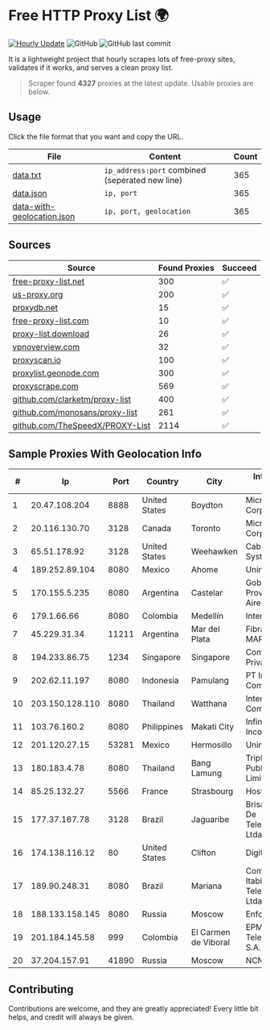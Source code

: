
# Free HTTP Proxy List 🌍

[![Hourly Update](https://github.com/mertguvencli/http-proxy-list/actions/workflows/main.yml/badge.svg?branch=main)](https://github.com/mertguvencli/http-proxy-list/actions/workflows/main.yml)
![GitHub](https://img.shields.io/github/license/mertguvencli/http-proxy-list)
![GitHub last commit](https://img.shields.io/github/last-commit/mertguvencli/http-proxy-list)

It is a lightweight project that hourly scrapes lots of free-proxy sites, validates if it works, and serves a clean proxy list.


> Scraper found **4327** proxies at the latest update. Usable proxies are below.

## Usage

Click the file format that you want and copy the URL.


|File|Content|Count|
|----|-------|-----|
|[data.txt](https://raw.githubusercontent.com/mertguvencli/http-proxy-list/main/proxy-list/data.txt)|`ip_address:port` combined (seperated new line)|365|
|[data.json](https://raw.githubusercontent.com/mertguvencli/http-proxy-list/main/proxy-list/data.json)|`ip, port`|365|
|[data-with-geolocation.json](https://raw.githubusercontent.com/mertguvencli/http-proxy-list/main/proxy-list/data-with-geolocation.json)|`ip, port, geolocation`|365|

## Sources

|Source|Found Proxies|Succeed|
|------|-------------|-------|
|[free-proxy-list.net](https://free-proxy-list.net)|300|✅|
|[us-proxy.org](https://www.us-proxy.org)|200|✅|
|[proxydb.net](http://proxydb.net)|15|✅|
|[free-proxy-list.com](https://free-proxy-list.com/?page=&port=&type%5B%5D=http&type%5B%5D=https&up_time=0&search=Search)|10|✅|
|[proxy-list.download](https://www.proxy-list.download/HTTP)|26|✅|
|[vpnoverview.com](https://vpnoverview.com/privacy/anonymous-browsing/free-proxy-servers)|32|✅|
|[proxyscan.io](https://www.proxyscan.io)|100|✅|
|[proxylist.geonode.com](https://proxylist.geonode.com/api/proxy-list?limit=300&page=1&sort_by=lastChecked&sort_type=desc&protocols=http,https)|300|✅|
|[proxyscrape.com](https://api.proxyscrape.com/v2/?request=displayproxies&protocol=http&timeout=10000&country=all&ssl=all&anonymity=all)|569|✅|
|[github.com/clarketm/proxy-list](https://raw.githubusercontent.com/clarketm/proxy-list/master/proxy-list-raw.txt)|400|✅|
|[github.com/monosans/proxy-list](https://raw.githubusercontent.com/monosans/proxy-list/main/proxies/http.txt)|261|✅|
|[github.com/TheSpeedX/PROXY-List](https://raw.githubusercontent.com/TheSpeedX/PROXY-List/master/http.txt)|2114|✅|


## Sample Proxies With Geolocation Info

|#|Ip|Port|Country|City|Internet Service Provider|
|-|--|----|-------|----|-------------------------|
|1|20.47.108.204|8888|United States|Boydton|Microsoft Corporation|
|2|20.116.130.70|3128|Canada|Toronto|Microsoft Corporation|
|3|65.51.178.92|3128|United States|Weehawken|Cablevision Systems Corp.|
|4|189.252.89.104|8080|Mexico|Ahome|Uninet S.A. de C.V.|
|5|170.155.5.235|8080|Argentina|Castelar|Gobernacion de la Provincia de Buenos Aires|
|6|179.1.66.66|8080|Colombia|Medellín|Internexa S.a. E.S.P|
|7|45.229.31.34|11211|Argentina|Mar del Plata|Fibras Opticas De MAR Del Plata S.A.|
|8|194.233.86.75|1234|Singapore|Singapore|Contabo Asia Private Limited|
|9|202.62.11.197|8080|Indonesia|Pamulang|PT Indonesia Comnets Plus|
|10|203.150.128.110|8080|Thailand|Watthana|Internet Thailand Company Ltd|
|11|103.76.160.2|8080|Philippines|Makati City|Infinivan Incorporated|
|12|201.120.27.15|53281|Mexico|Hermosillo|Uninet S.A. de C.V|
|13|180.183.4.78|8080|Thailand|Bang Lamung|Triple T Broadband Public Company Limited|
|14|85.25.132.27|5566|France|Strasbourg|Host Europe GmbH|
|15|177.37.167.78|3128|Brazil|Jaguaribe|Brisanet Servicos De Telecomunicacoes Ltda|
|16|174.138.116.12|80|United States|Clifton|DigitalOcean, LLC|
|17|189.90.248.31|8080|Brazil|Mariana|Companhia Itabirana TelecomunicaÔÔes Ltda|
|18|188.133.158.145|8080|Russia|Moscow|Enforta-MSK|
|19|201.184.145.58|999|Colombia|El Carmen de Viboral|EPM Telecomunicaciones S.A. E.S.P.|
|20|37.204.157.91|41890|Russia|Moscow|NCNET|



## Contributing

Contributions are welcome, and they are greatly appreciated! Every
little bit helps, and credit will always be given.

